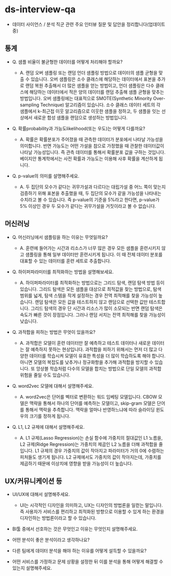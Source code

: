 # ds-interview-qa
    
- 데이터 사이언스 / 분석 직군 관련 주요 인터뷰 질문 및 답안을 정리합니다(업데이트 중)
             
## 통계     
* Q. 샘플 비율이 불균형한 데이터를 어떻게 처리해야 할까요?
	* A. 랜덤 오버 샘플링 또는 랜덤 언더 샘플링 방법으로 데이터의 샘플 균형을 맞출 수 있습니다. 오버 샘플링은 소수 클래스에 해당하는 데이터에서 표본을 추가로 랜덤 복원 추출해서 더 많은 샘플을 얻는 방법이고, 언더 샘플링은 다수 클래스에 해당하는 데이터에서 적은 양의 데이터를 랜덤 추출해 샘플 균형을 맞추는 방법입니다. 오버 샘플링에는 대표적으로 SMOTE(Synthetic Minority Over-sampling Technique) 알고리즘이 있습니다. 소수 클래스 데이터 세트의 각 샘플에서 k-최근접 이웃 알고리즘으로 이웃한 샘플을 정하고, 두 샘플을 잇는 선상에서 새로운 합성 샘플을 랜덤으로 생성하는 방법입니다.


* Q. 확률probability과 가능도likelihood(또는 우도)는 어떻게 다를까요?
	* A. 확률은 확률분포가 주어졌을 때 관측한 데이터가 분포에서 나타날 가능성을 의미합니다. 반면 가능도는 어떤 가설을 참으로 가정했을 때 관찰한 데이터값이 나타날 가능성입니다. 즉 관측 데이터를 통해서 확률분포 값을 구하는 것입니다. 베이지안 통계학에서는 사전 확률과 가능도는 이용해 사후 확률을 계산하게 됩니다.

* Q. p-value의 의미를 설명해주세요.
	* A. 두 집단의 모수가 같다는 귀무가설과 다르다는 대립가설 중 어느 쪽이 맞는지 검증하기 위해 표본을 추출했을 때, 두 집단의 모수가 같을 가능성을 나타내는 수치라고 볼 수 있습니다. 즉 p-value의 기준을 5%라고 한다면, p-value가 5% 이상인 경우 두 모수가 같다는 귀무가설을 거짓이라고 볼 수 없습니다. 
          
                
             
## 머신러닝
* Q. 머신러닝에서 샘플링을 하는 이유는 무엇일까요?
	* A. 훈련에 들어가는 시간과 리소스가 너무 많은 경우 모든 샘플을 훈련시키지 않고 샘플링을 통해 일부 데이터만 훈련시키게 됩니다. 이 때 전체 데이터 분포를 대표할 수 있는 데이터를 훈련 세트로 추출합니다. 


* Q. 하이퍼파라미터를 최적화하는 방법을 설명해보세요.
	* A. 하이퍼파라미터를 최적화하는 방법으로는 그리드 탐색, 랜덤 탐색 방법 등이 있습니다. 그리드 탐색은 모든 샘플을 대상으로 최적값을 찾는 방법으로, 탐색 범위를 넓게, 탐색 스템을 작게 설정하는 경우 전역 최적해를 찾을 가능성이 높습니다. 랜덤 탐색은 모든 값을 테스트하지 않고 랜덤으로 선택한 값만 테스트합니다. 그리드 탐색의 경우 단 시간과 리소스가 많이 소모되는 반면 랜덤 탐색은 속도가 빠른 것이 장점입니다. 그러나 랜덤 서치는 전역 최적해를 찾을 가능성이 낮습니다.
                    
                     
* Q. 과적합을 피하는 방법은 무엇이 있을까요?
	* A.  과적합은 모델이 훈련 데이터만 잘 예측하고 테스트 데이터나 새로운 데이터는 잘 예측하지 못하는 현상입니다. 과적합을 피하기 위해서는 먼저 더 많고 다양한 데이터를 학습시켜 모델이 유효한 특성을 더 많이 학습하도록 해야 합니다. 아니면 모델의 복잡도를 낮추거나 정규화항을 추가해 과적합을 방지할 수 있습니다. 또 앙상블 학습처럼 다수의 모델을 합치는 방법으로 단일 모델의 과적합 위험을 줄일 수도 있습니다.
                      
			        
* Q. word2vec 모델에 대해서 설명해주세요.
	* A. word2vec은 단어를 벡터로 변환하는 워드 임베팅 모델입니다. CBOW 모델은 맥략을 통해서 하나의 단어를 예측하는 모델이고, skip-gram 모델은 단어를 통해서 맥락을 추측합니다. 맥락을 얼마나 반영하느냐에 따라 슬라이딩 윈도우의 크기를 정하게 됩니다. 


* Q. L1, L2 규제에 대해서 설명해주세요.
	* A. L1 규제(Lasso Regression)는 손실 함수에 가중치의 절대값인 L1 노름을, L2 규제(Ridge Regression)는 가중치의 제곱인 L2 노름을 더해 과적합을 줄입니다. L1 규제의 경우 가중치의 값이 작아지고 파라미터가 거의 0에 수렴하는 피처들도 생기게 됩니다. L2 규제에서도 가중치의 값이 작아지는데, 가중치를 제곱하기 때문에 이상치에 영향을 받을 가능성이 더 높습니다.
	

## UX/커뮤니케이션 등
* UI/UX에 대해서 설명해주세요.
    *  UI는 시각적인 디자인을 의미하고, UX는 디자인의 방법론을 일컫는 말입니다. 즉 사용자가 서비스를 편리하고 최적화된 방향으로 이용할 수 있게 하는 환경을 디자인하는 방법론이라고 할 수 있습니다.
    
    
* BI툴 중에서 선호하는 것은 무엇인고 이유는 무엇인지 설명해주세요.
* 어떤 분석이 좋은 분석이라고 생각하나요?
* 다른 팀에게 데이터 분석을 해야 하는 이유를 어떻게 설득할 수 있을까요?
* 어떤 서비스를 가정하고 문제 상황을 설정한 뒤 이를 분석을 통해 어떻게 해결할 수 있는지 설명해주세요.


